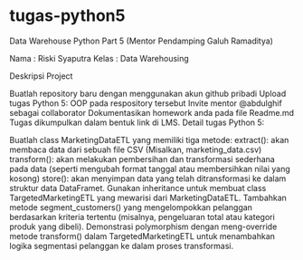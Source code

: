 # tugas-python5
Data Warehouse Python Part 5 (Mentor Pendamping Galuh Ramaditya)

Nama : Riski Syaputra
Kelas : Data Warehousing

Deskripsi Project

Buatlah repository baru dengan menggunakan akun github pribadi
Upload tugas Python 5: OOP pada respository tersebut
Invite mentor @abdulghif sebagai collaborator
Dokumentasikan homework anda pada file Readme.md
Tugas dikumpulkan dalam bentuk link di LMS.
Detail tugas Python 5:

Buatlah class MarketingDataETL yang memiliki tiga metode: extract(): akan membaca data dari sebuah file CSV (Misalkan, marketing_data.csv) transform(): akan melakukan pembersihan dan transformasi sederhana pada data (seperti mengubah format tanggal atau membersihkan nilai yang kosong) store(): akan menyimpan data yang telah ditransformasi ke dalam struktur data DataFramet.
Gunakan inheritance untuk membuat class TargetedMarketingETL yang mewarisi dari MarketingDataETL. Tambahkan metode segment_customers() yang mengelompokkan pelanggan berdasarkan kriteria tertentu (misalnya, pengeluaran total atau kategori produk yang dibeli). Demonstrasi polymorphism dengan meng-override metode transform() dalam TargetedMarketingETL untuk menambahkan logika segmentasi pelanggan ke dalam proses transformasi.
